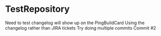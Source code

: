 # TestRepository
Need to test changelog will show up on the PingBuildCard
Using the changelog rather than JIRA tickets
Try doing multiple commits
Commit #2

